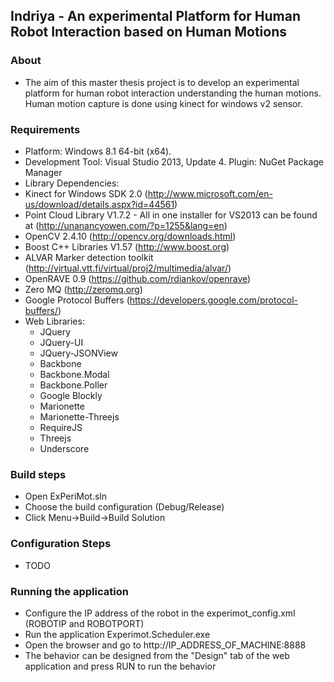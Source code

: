 ## Indriya - An experimental Platform for Human Robot Interaction based on Human Motions

### About

- The aim of this master thesis project is to develop an experimental platform for human robot interaction 
understanding the human motions. Human motion capture is done using kinect for windows v2 sensor.

### Requirements

- Platform: Windows 8.1 64-bit (x64).
- Development Tool: Visual Studio 2013, Update 4. Plugin: NuGet Package Manager
- Library Dependencies:
- Kinect for Windows SDK 2.0 (http://www.microsoft.com/en-us/download/details.aspx?id=44561)
- Point Cloud Library V1.7.2 - All in one installer for VS2013 can be found at (http://unanancyowen.com/?p=1255&lang=en)
- OpenCV 2.4.10 (http://opencv.org/downloads.html)
- Boost C++ Libraries V1.57 (http://www.boost.org)
- ALVAR Marker detection toolkit (http://virtual.vtt.fi/virtual/proj2/multimedia/alvar/)
- OpenRAVE 0.9 (https://github.com/rdiankov/openrave)
- Zero MQ (http://zeromq.org)
- Google Protocol Buffers (https://developers.google.com/protocol-buffers/)
- Web Libraries: 
    - JQuery
    - JQuery-UI
	- JQuery-JSONView
	- Backbone
	- Backbone.Modal
	- Backbone.Poller
	- Google Blockly
	- Marionette
	- Marionette-Threejs
	- RequireJS
	- Threejs
	- Underscore

### Build steps

- Open ExPeriMot.sln
- Choose the build configuration (Debug/Release)
- Click Menu->Build->Build Solution

### Configuration Steps

* TODO


### Running the application

* Configure the IP address of the robot in the experimot_config.xml (ROBOTIP and ROBOTPORT)
* Run the application Experimot.Scheduler.exe
* Open the browser and go to http://IP_ADDRESS_OF_MACHINE:8888
* The behavior can be designed from the "Design" tab of the web application and press RUN to run the behavior

